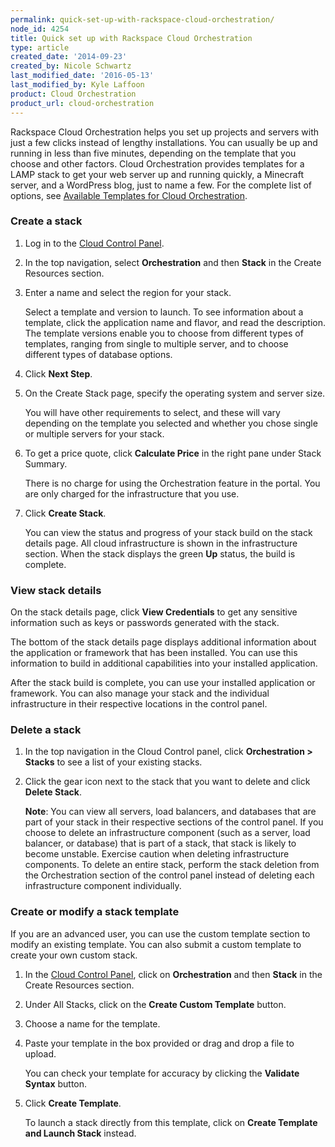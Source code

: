 ```yaml
---
permalink: quick-set-up-with-rackspace-cloud-orchestration/
node_id: 4254
title: Quick set up with Rackspace Cloud Orchestration
type: article
created_date: '2014-09-23'
created_by: Nicole Schwartz
last_modified_date: '2016-05-13'
last_modified_by: Kyle Laffoon
product: Cloud Orchestration
product_url: cloud-orchestration
---
```


Rackspace Cloud Orchestration helps you set up projects and servers with just a few clicks instead of lengthy installations. You can usually be up and running in less than five minutes, depending on the template that you choose and other factors. Cloud Orchestration provides templates for a LAMP stack to get your web server up and running quickly, a Minecraft server, and a WordPress blog, just to name a few. For the complete list of options, see [Available Templates for Cloud Orchestration](/how-to/available-templates-for-cloud-orchestration).

### Create a stack

1. Log in to the [Cloud Control Panel](https://mycloud.rackspace.com/).

2. In the top navigation, select **Orchestration** and then **Stack** in the Create Resources section.

3. Enter a name and select the region for your stack.
   
   Select a template and version to launch. To see information about a template, click the application name and flavor, and read the description. The template versions enable you to choose from different types of templates, ranging from single to multiple server, and to choose different types of database options.

4. Click **Next Step**.

5. On the Create Stack page, specify the operating system and server size.
   
   You will have other requirements to select, and these will vary depending on the template you selected and whether you chose single or multiple servers for your stack.

6. To get a price quote, click **Calculate Price** in the right pane under Stack Summary.
   
   There is no charge for using the Orchestration feature in the portal. You are only charged for the infrastructure that you use.

7. Click **Create Stack**.
   
   You can view the status and progress of your stack build on the stack details page. All cloud infrastructure is shown in the infrastructure section. When the stack displays the green **Up** status, the build is complete.

### View stack details

On the stack details page, click **View Credentials** to get any sensitive information such as keys or passwords generated with the stack.

The bottom of the stack details page displays additional information about the application or framework that has been installed. You can use this information to build in additional capabilities into your installed application.

After the stack build is complete, you can use your installed application or framework. You can also manage your stack and the individual infrastructure in their respective locations in the control panel.

### Delete a stack

1. In the top navigation in the Cloud Control panel, click **Orchestration > Stacks** to see a list of your existing stacks.

2. Click the gear icon next to the stack that you want to delete and click **Delete Stack**.

   **Note**: You can view all servers, load balancers, and databases that are part of your stack in their respective sections of the control panel. If you choose to delete an infrastructure component (such as a server, load balancer, or database) that is part of a stack, that stack is likely to become unstable. Exercise caution when deleting infrastructure components. To delete an entire stack, perform the stack deletion from the Orchestration section of the control panel instead of deleting each infrastructure component individually.

### Create or modify a stack template

If you are an advanced user, you can use the custom template section to modify an existing template. You can also submit a custom template to create your own custom stack.

1. In the [Cloud Control Panel](https://mycloud.rackspace.com), click on **Orchestration** and then **Stack** in the Create Resources section.

2. Under All Stacks, click on the **Create Custom Template** button.

3. Choose a name for the template.

4. Paste your template in the box provided or drag and drop a file to upload.
   
   You can check your template for accuracy by clicking the **Validate Syntax** button.

5. Click **Create Template**.
   
   To launch a stack directly from this template, click on **Create Template and Launch Stack** instead.
